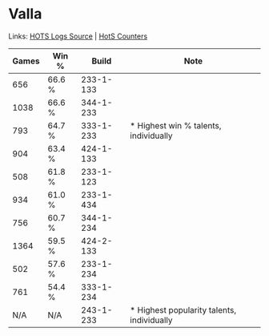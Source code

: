 # Valla

Links: [HOTS Logs Source](https://www.hotslogs.com/Sitewide/HeroDetails?Hero=Valla) | [HotS Counters](http://hotscounters.com/#/hero/Valla)

Games  | Win %  | Build     | Note
-----  | -----  | -----     | ----
656    | 66.6 % | 233-1-133 | 
1038   | 66.6 % | 344-1-233 | 
793    | 64.7 % | 333-1-233 | * Highest win % talents, individually
904    | 63.4 % | 424-1-133 | 
508    | 61.8 % | 233-1-123 | 
934    | 61.0 % | 233-1-434 | 
756    | 60.7 % | 344-1-234 | 
1364   | 59.5 % | 424-2-133 | 
502    | 57.6 % | 233-1-234 | 
761    | 54.4 % | 333-1-234 | 
N/A    | N/A    | 243-1-233 | * Highest popularity talents, individually
